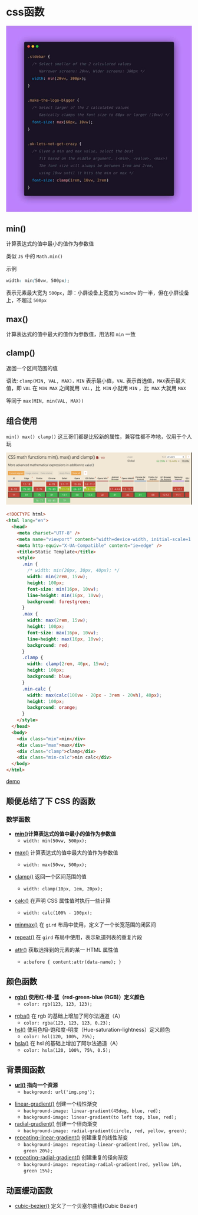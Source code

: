 # css函数

![CSS 函数](./images/css.jpg)

## min()

计算表达式的值中最小的值作为参数值

类似 `JS` 中的 `Math.min()`

示例
```` css
width: min(50vw, 500px);
````
表示元素最大宽为 `500px`，即：小屏设备上宽度为 `window` 的一半，但在小屏设备上，不超过 `500px`

## max()
计算表达式的值中最大的值作为参数值，用法和 `min` 一致

## clamp()
返回一个区间范围的值

语法: `clamp(MIN, VAL, MAX)，MIN` 表示最小值，`VAL` 表示首选值，`MAX`表示最大值，即 `VAL` 在 `MIN MAX` 之间就用` VAL`，比` MIN` 小就用 `MIN` ，比` MAX` 大就用 `MAX`

等同于 `max(MIN, min(VAL, MAX))`

## 组合使用
`min() max() clamp()` 这三哥们都是比较新的属性，兼容性都不咋地，仅用于个人玩

![组合 使用](./images/css2.png)

```html
<!DOCTYPE html>
<html lang="en">
  <head>
    <meta charset="UTF-8" />
    <meta name="viewport" content="width=device-width, initial-scale=1.0" />
    <meta http-equiv="X-UA-Compatible" content="ie=edge" />
    <title>Static Template</title>
    <style>
      .min {
        /* width: min(20px, 30px, 40px); */
        width: min(2rem, 15vw);
        height: 100px;
        font-size: min(16px, 10vw);
        line-height: min(16px, 10vw);
        background: forestgreen;
      }
      .max {
        width: max(2rem, 15vw);
        height: 100px;
        font-size: max(16px, 10vw);
        line-height: max(16px, 10vw);
        background: red;
      }
      .clamp {
        width: clamp(2rem, 40px, 15vw);
        height: 100px;
        background: blue;
      }
      .min-calc {
        width: max(calc(100vw - 20px - 3rem - 20vh), 40px);
        height: 100px;
        background: orange;
      }
    </style>
  </head>
  <body>
    <div class="min">min</div>
    <div class="max">max</div>
    <div class="clamp">clamp</div>
    <div class="min-calc">min calc</div>
  </body>
</html>
```

[demo](https://codesandbox.io/p/sandbox/new-field-romhy)


## 顺便总结了下 CSS 的函数

### 数学函数
- **[min()](https://developer.mozilla.org/zh-CN/docs/Web/CSS/min)计算表达式的值中最小的值作为参数值**
  - `width: min(50vw, 500px);`
* [max()](https://developer.mozilla.org/zh-CN/docs/Web/CSS/max) 计算表达式的值中最大的值作为参数值
  - `width: max(50vw, 500px);`
* [clamp()](https://developer.mozilla.org/zh-CN/docs/Web/CSS/clamp) 返回一个区间范围的值
  - `width: clamp(10px, 1em, 20px);`
* [calc()](https://developer.mozilla.org/zh-CN/docs/Web/CSS/calc) 在声明 CSS 属性值时执行一些计算
  - `width: calc(100% - 100px);`
* [minmax()](https://developer.mozilla.org/zh-CN/docs/Web/CSS/minmax) 在 `gird` 布局中使用，定义了一个长宽范围的闭区间
* [repeat()](https://developer.mozilla.org/zh-CN/docs/Web/CSS/repeat) 在 `gird` 布局中使用，表示轨道列表的重复片段
* [attr()](https://developer.mozilla.org/zh-CN/docs/Web/CSS/attr) 获取选择到的元素的某一 HTML 属性值
 
  - `a:before { content:attr(data-name); }`

## 颜色函数

- **[rgb()](https://developer.mozilla.org/zh-CN/docs/Web/CSS/color_value#rgb()) 使用红-绿-蓝（red-green-blue (RGB)）定义颜色**
  - `color: rgb(123, 123, 123);`
* [rgba()](https://developer.mozilla.org/zh-CN/docs/Web/CSS/color_value#rgba) 在 rgb 的基础上增加了阿尔法通道（A）
  - `color: rgba(123, 123, 123, 0.23);`
* [hsl()](https://developer.mozilla.org/zh-CN/docs/Web/CSS/color_value#hsl) 使用色相-饱和度-明度（Hue-saturation-lightness）定义颜色
  - `color: hsl(120, 100%, 75%);`
* [hsla()](https://developer.mozilla.org/zh-CN/docs/Web/CSS/color_value#hsla()) 在 hsl 的基础上增加了阿尔法通道（A）
  - `color: hsla(120, 100%, 75%, 0.5);`
## 背景图函数
- **[url()](https://developer.mozilla.org/zh-CN/docs/Web/CSS/url_value) 指向一个资源**
  - `background: url('img.png');`
* [linear-gradient()](https://developer.mozilla.org/en-US/docs/Web/CSS/gradient/linear-gradient) 创建一个线性渐变
  - `background-image: linear-gradient(45deg, blue, red);`
  - `background-image: linear-gradient(to left top, blue, red);`
* [radial-gradient()](https://developer.mozilla.org/zh-CN/docs/Web/CSS/gradient/radial-gradient) 创建一个径向渐变
  - `background-image: radial-gradient(circle, red, yellow, green);`
* [repeating-linear-gradient()](https://developer.mozilla.org/en-US/docs/Web/CSS/gradient/repeating-linear-gradient) 创建重复的线性渐变
  - `background-image: repeating-linear-gradient(red, yellow 10%, green 20%);`
* [repeating-radial-gradient()](https://developer.mozilla.org/en-US/docs/Web/CSS/gradient/repeating-radial-gradient) 创建重复的径向渐变
  - `background-image: repeating-radial-gradient(red, yellow 10%, green 15%);`

## 动画缓动函数

* [cubic-bezier()](https://developer.mozilla.org/zh-CN/docs/Web/CSS/easing-function) 定义了一个贝塞尔曲线(Cubic Bezier)
